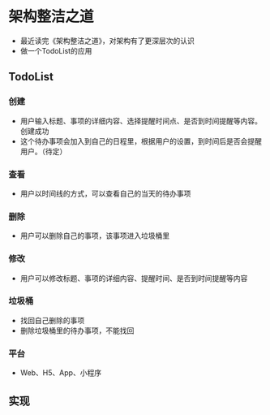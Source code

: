# 架构整洁之道 
* 最近读完《架构整洁之道》，对架构有了更深层次的认识
* 做一个TodoList的应用
## TodoList
### 创建
* 用户输入标题、事项的详细内容、选择提醒时间点、是否到时间提醒等内容。创建成功
* 这个待办事项会加入到自己的日程里，根据用户的设置，到时间后是否会提醒用户。（待定）
### 查看
* 用户以时间线的方式，可以查看自己的当天的待办事项
### 删除
* 用户可以删除自己的事项，该事项进入垃圾桶里
### 修改
* 用户可以修改标题、事项的详细内容、提醒时间、是否到时间提醒等内容
### 垃圾桶
* 找回自己删除的事项
* 删除垃圾桶里的待办事项，不能找回
### 平台
* Web、H5、App、小程序
## 实现